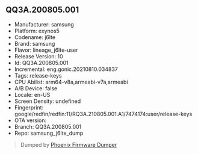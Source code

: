 ## QQ3A.200805.001
- Manufacturer: samsung
- Platform: exynos5
- Codename: j6lte
- Brand: samsung
- Flavor: lineage_j6lte-user
- Release Version: 10
- Id: QQ3A.200805.001
- Incremental: eng.gonic.20210810.034837
- Tags: release-keys
- CPU Abilist: arm64-v8a,armeabi-v7a,armeabi
- A/B Device: false
- Locale: en-US
- Screen Density: undefined
- Fingerprint: google/redfin/redfin:11/RQ3A.210805.001.A1/7474174:user/release-keys
- OTA version: 
- Branch: QQ3A.200805.001
- Repo: samsung_j6lte_dump


>Dumped by [Phoenix Firmware Dumper](https://github.com/DroidDumps/phoenix_firmware_dumper)
